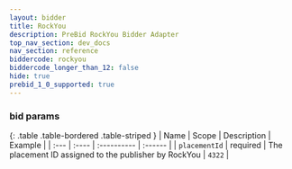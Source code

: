 ```yaml
---
layout: bidder
title: RockYou
description: PreBid RockYou Bidder Adapter
top_nav_section: dev_docs
nav_section: reference
biddercode: rockyou
biddercode_longer_than_12: false
hide: true
prebid_1_0_supported: true
---
```


### bid params

{: .table .table-bordered .table-striped }
| Name | Scope | Description | Example |
| :--- | :---- | :---------- | :------ |
| `placementId` | required | The placement ID assigned to the publisher by RockYou | `4322` |
